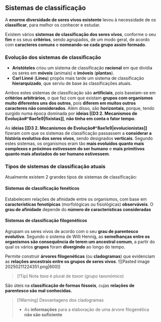 ## Sistemas de classificação
A **enorme diversidade de seres vivos existente** levou à necessidade de os **classificar**, para melhor os conhecer e estudar.

Existem vários **sistemas de classificação dos seres vivos**, conforme o seu **fim** e os seus **critérios**, sendo agrupados, de um modo geral, de acordo com **caracteres comuns** e **nomeando-se cada grupo assim formado**.
### Evolução dos sistemas de classificação
- **Aristóteles** criou um sistema de classificação **racional** em que dividia os seres em **móveis** (animais) e **imóveis** (**plantas**).
- **Carl Linné** (**Lineu**) propôs mais tarde um sistema de classificação **hierarquizado**, que serviu de base às classificações atuais.

Ambos estes sistemas de classificação são **artificiais**, pois baseiam-se em **critérios arbitrários**, o que faz com que existam **grupos com organismos muito diferentes uns dos outros**, pois **diferem em muitos outros caracteres não considerados**.
Além disso, são **horizontais**, porque, tendo surgido numa época dominada por **ideias [[D3 2. Mecanismos de Evolução#^8ae1e9|fixistas]]**, **não tinha em conta o fator tempo**.

As **ideias [[D3 2. Mecanismos de Evolução#^8ae1e9|evolucionistas]]** fizeram com que os sistemas de classificação passassem a **considerar a história evolutiva dos seres vivos**, sendo designados **verticais**. Segundo estes sistemas, os organismos eram tão **mais evoluídos quanto mais complexos e próximos estivessem do ser humano** e **mais primitivos quanto mais afastados do ser humano estivessem**.

### Tipos de sistemas de classificação atuais
Atualmente existem 2 grandes tipos de sistemas de classificação:
#### Sistemas de classificação fenéticos
Estabelecem relações de afinidade entre os organismos, com base em **características fenotípicas** (morfológicas ou fisiológicas) **observáveis**.
O **grau de afinidade** depende do **número de características consideradas**
#### Sistemas de classificação filogenéticos
Agrupam os seres vivos de acordo com o seu **grau de parentesco evolutivo**.
Segundo o sistema de Willi Hennig, as **semelhanças entre os organismos são consequência de terem um ancestral comum**, a partir do qual os vários **grupos** foram **divergindo** ao longo do tempo.

Permite construir **árvores filogenéticas** (ou **cladogramas**) que evidenciam as **relações ancestrais entre os grupos de seres vivos**.
![[Pasted image 20250211224351.png|600]]
>[!Tip] Nota
>*taxa* é plural de *taxon* (grupo taxonómico)

São úteis na **classificação de formas fósseis**, cujas **relações de parentesco são mal conhecidas.**

>[!Warning] Desvantagens dos cladogramas
>- As **informações** para a elaboração de uma árvore filogenética **não são suficiente**
